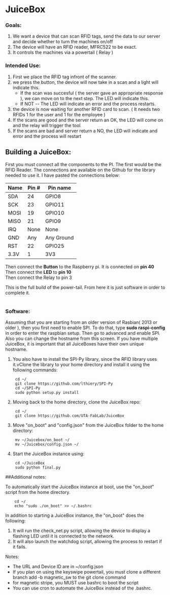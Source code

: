 # JuiceBox

### Goals:
1. We want a device that can scan RFID tags, send the data to our server and decide whether to turn the machines on/off
2. The device will have an RFID reader, MFRC522 to be exact.
3. It controls the machines via a powertail ( Relay )

### Intended Use:
1. First we place the RFID tag infront of the scanner.
2. we press the button, the device will now take in a scan and a light will indicate this.
    * If the scan was succesful ( the server gave an appropriate response ), we can move on to the next step. The LED will indicate this.
    * If NOT -- The LED will indicate an error and the process restarts.
3. the device is now waiting for another RFID card to scan. ( It needs two RFIDs 1 for the user and 1 for the employee )
4. If the scans are good and the server return an OK, the LED will come on and the relay will trigger the tool
5. If the scans are bad and server return a NO, the LED will indicate and error and the process will restart

## Building a JuiceBox:

First you must connect all the components to the PI. The first would be the RFID Reader. The connections are available on the Github for the library needed to use it. I have pasted the connections below:
	
|Name | Pin #  | Pin name     |
| --- | ------ | ------       |
|SDA  |  24    |	GPIO8       |
|SCK  |	23    |	GPIO11      |
|MOSI	|  19	   |  GPIO10      |
|MISO	|  21    |	GPIO9       |
|IRQ	|  None	|  None        |
|GND	|  Any   |	Any Ground  |
|RST	|  22    |	GPIO25      |
|3.3V	|  1     |	3V3         |

Then connect the <b>Button</b> to the Raspberry pi. It is connected on <b>pin 40</b><br>
Then connect the <b>LED</b> to <b>pin 10</b> <br>
Then connect the Relay to pin 3 <br>

This is the full build of the power-tail. From here it is just software in order to complete it.<br><br>
### Software:
Assuming that you are starting from an older version of Rasbian( 2013 or older ), then you first need to enable SPI. To do that, type <b>sudo raspi-config</b> in order to enter the raspbian setup. Then go to advanced and enable SPI. Also you can change the hostname from this screen. If you have multiple JuiceBox, it is important that all JuiceBoxes have their own unique hostname.

1. You also have to install the SPI-Py library, since the RFID library uses it.vClone the library to your home directory and install it using the following commands:
		
		cd ~/
		git clone https://github.com/lthiery/SPI-Py
		cd ~/SPI-Py
		sudo python setup.py install
		
2. Moving back to the home directory, clone the JuiceBox repo:

		cd ~/
		git clone https://github.com/UTA-FabLab/JuiceBox
		
3. Move "on_boot" and "config.json" from the JuiceBox folder to the home directory:

		mv ~/Juicebox/on_boot ~/
		mv ~/Juicebox/config.json ~/
	
4. Start the JuiceBox instance using: 

		cd ~/JuiceBox
		sudo python final.py
		
##Additional notes:

To automatically start the JuiceBox instance at boot, use the "on_boot" script from the home directory. 

		cd ~/
		echo "sudo ./on_boot" >> ~/.bashrc
		
In addition to starting a JuiceBox instance, the "on_boot" does the following: 

1. It will run the check_net.py script, allowing the device to display a flashing LED until it is connected to the network.
2. It will also launch the watchdog script, allowing the process to restart if it fails.

Notes:
  - The URL and Device ID are in ~/config.json
  - If you plan on using the keyswipe powertail, you must clone a different branch add -b magnetic_sw to the git clone command
  - for magnetic stripe, you MUST use bashrc to boot the script
  - You can use cron to automate the JuiceBox instead of the .bashrc.



